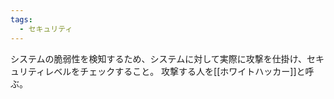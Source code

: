 ```yaml
---
tags:
  - セキュリティ
---
```

システムの脆弱性を検知するため、システムに対して実際に攻撃を仕掛け、セキュリティレベルをチェックすること。
攻撃する人を[[ホワイトハッカー]]と呼ぶ。